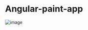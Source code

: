 # Angular-paint-app

![image](https://github.com/Jhonyx00/Angular-paint-app/assets/143241366/68b60d5a-5250-470d-a404-0453bd416398)
